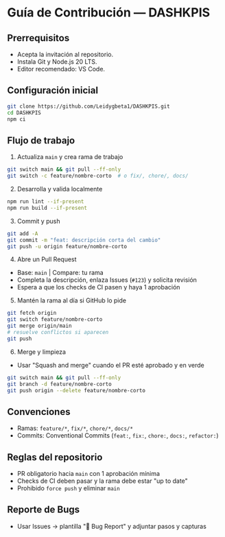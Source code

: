 # Guía de Contribución — DASHKPIS

## Prerrequisitos
- Acepta la invitación al repositorio.
- Instala Git y Node.js 20 LTS.
- Editor recomendado: VS Code.

## Configuración inicial
```bash
git clone https://github.com/Leidygbeta1/DASHKPIS.git
cd DASHKPIS
npm ci
```

## Flujo de trabajo
1. Actualiza `main` y crea rama de trabajo
```bash
git switch main && git pull --ff-only
git switch -c feature/nombre-corto  # o fix/, chore/, docs/
```
2. Desarrolla y valida localmente
```bash
npm run lint --if-present
npm run build --if-present
```
3. Commit y push
```bash
git add -A
git commit -m "feat: descripción corta del cambio"
git push -u origin feature/nombre-corto
```
4. Abre un Pull Request
- Base: `main`  |  Compare: tu rama
- Completa la descripción, enlaza Issues (`#123`) y solicita revisión
- Espera a que los checks de CI pasen y haya 1 aprobación

5. Mantén la rama al día si GitHub lo pide
```bash
git fetch origin
git switch feature/nombre-corto
git merge origin/main
# resuelve conflictos si aparecen
git push
```

6. Merge y limpieza
- Usar "Squash and merge" cuando el PR esté aprobado y en verde
```bash
git switch main && git pull --ff-only
git branch -d feature/nombre-corto
git push origin --delete feature/nombre-corto
```

## Convenciones
- Ramas: `feature/*`, `fix/*`, `chore/*`, `docs/*`
- Commits: Conventional Commits (`feat:`, `fix:`, `chore:`, `docs:`, `refactor:`)

## Reglas del repositorio
- PR obligatorio hacia `main` con 1 aprobación mínima
- Checks de CI deben pasar y la rama debe estar "up to date"
- Prohibido `force push` y eliminar `main`

## Reporte de Bugs
- Usar Issues → plantilla "🐛 Bug Report" y adjuntar pasos y capturas
